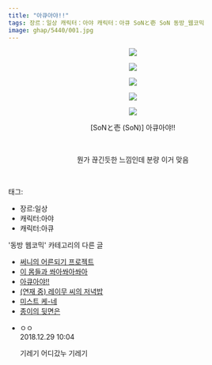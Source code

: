 ```yaml
---
title: "아큐아야!!"
tags: 장르：일상 캐릭터：아야 캐릭터：아큐 SoNと壱 SoN 동방_웹코믹
image: ghap/5440/001.jpg
---
```

<div class="article">
<p style="text-align: center; clear: none; float: none;"><img src="{{ site.nasurl }}/ghap/5440/001.jpg"/></p>
<p style="text-align: center; clear: none; float: none;"><img src="{{ site.nasurl }}/ghap/5440/002.jpg"/></p>
<p style="text-align: center; clear: none; float: none;"><img src="{{ site.nasurl }}/ghap/5440/003.jpg"/></p>
<p style="text-align: center; clear: none; float: none;"><img src="{{ site.nasurl }}/ghap/5440/004.jpg"/></p>
<p style="text-align: center; clear: none; float: none;"><img src="{{ site.nasurl }}/ghap/5440/005.jpg"/></p>
<p style="text-align: center; clear: none; float: none;">[SoNと壱 (SoN)] 아큐아야!!</p>
<p style="text-align: center; clear: none; float: none;"><br/></p>
<p style="text-align: center; clear: none; float: none;">뭔가 끊긴듯한 느낌인데 분량 이거 맞음</p>
<p><br/></p>
</div><div class="tagTrail">
<p>태그: </p>
<ul>
<li>장르:일상</li>
<li>캐릭터:아야</li>
<li>캐릭터:아큐</li>
</ul>
</div><div class="another">
<p>'동방 웹코믹' 카테고리의 다른 글</p>
<ul>
<li><a href="/2018-12-26-ghap_5442">써니의 어른되기 프로젝트</a></li>
<li><a href="/2018-12-26-ghap_5441">이 몸들과 쏴아쏴아쏴아</a></li>
<li><a href="/2018-12-26-ghap_5440">아큐아야!!</a></li>
<li><a href="/2018-12-26-ghap_5439">(연재 중) 레이무 씨의 저녁밥</a></li>
<li><a href="/2018-12-26-ghap_5438">미스트 케-네</a></li>
<li><a href="/2018-12-26-ghap_5437">종이의 뒷면은</a></li>
</ul>
</div><div class="comment">
<ul>
<li class="cb_thumb_off" id="comment15396747">
<div class="cb_comment_area">
<div class="cb_info_area">
<div class="cb_section">
<span class="cb_nick_name">ㅇㅇ</span>
</div>
<div class="cb_section">
<span class="cb_date">2018.12.29 10:04 </span>
</div>
</div>
<div class="cb_dsc_comment">
<p class="cb_dsc">
											기레기 어디갔누 기레기
										</p>
</div>
</div></li>
</ul>
</div>